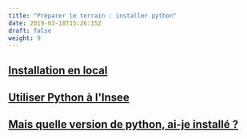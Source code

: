 ```yaml
---
title: "Préparer le terrain : installer python"
date: 2019-03-18T15:26:15Z
draft: false
weight: 9
---
```


## [Installation en local](./installation)

## [Utiliser Python à l'Insee](./configuration)

## [Mais quelle version de python, ai-je installé ?](./versioninstallee)
